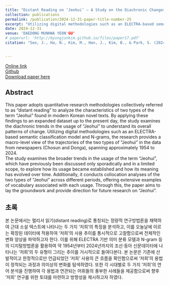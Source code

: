 ```yaml
---
title: "Distant Reading on ‘Jeohui’ ― A Study on the Diachronic Changes of Two Types of ‘Jeohui’ Applying an ELECTRA-Based Semantic Classification Model and N-gram Analysis<br>(멀리서 읽는 “저희”― ELECTRA 기반 의미 분류 모델과 N-gram을 활용한 두 가지 ‘저희’의 통시적 변화 양상 연구)"
collection: publications
permalink: /publication/2024-12-31-paper-title-number-25
excerpt: "Utilizing digital methodologies such as an ELECTRA-based semantic classification model and N-grams, the research provides a macro-level view of the trajectories of the two types of “Jeohui” in the data from newspapers (Chosun and Donga), spanning approximately 1954 to 2024."
date: 2024-12-31
venue: 'DAEDONG MUNHWA YEON'GU'
# paperurl: 'http://byungjunkim.github.io/files/paper17.pdf'
citation: "Seo, J., Ha, N., Kim, M., Han, J., Kim, B., & Park, S. (2024). Distant Reading on ‘Jeohui’ ― A study on the diachronic changes of two types of ‘Jeohui’ applying an ELECTRA-based semantic classification model and N-gram analysis. <i>Daedong Munhwa Yeon'gu, 128</i>, 513–548. https://doi.org/10.18219/ddmh..128.202412.513"


---
```

[Online link](http://doi.org/10.18219/ddmh..128.202412.513)  
[Github](https://github.com/J-Jaehyun-SEO/Project_Jeohui)    
[Download paper here](http://byungjunkim.github.io/files/paper25.pdf)


## Abstract
This paper adopts quantitative research methodologies collectively referred to as “distant reading” to analyze the characteristics of two types of the term “Jeohui” found in modern Korean novel texts. By applying these findings to an expanded dataset up to the present day, the study examines the diachronic trends in the usage of “Jeohui” to understand its overall patterns of change. Utilizing digital methodologies such as an ELECTRA-based semantic classification model and N-grams, the research provides a macro-level view of the trajectories of the two types of “Jeohui” in the data from newspapers (Chosun and Donga), spanning approximately 1954 to 2024.  
The study examines the broader trends in the usage of the term “Jeohui”, which have previously been discussed only sporadically and in a limited scope, to explore how its usage became established and how its meaning has evolved over time. Additionally, it conducts collocation analyses of the two types of “Jeohui” across different periods, offering extensive examples of vocabulary associated with each usage. Through this, the paper aims to lay the groundwork and provide direction for future research on “Jeohui”.

## 초록
본 논문에서는 멀리서 읽기(distant reading)로 통칭되는 정량적 연구방법론을 채택하여 근대 소설 텍스트에 나타나는 두 가지 ‘저희’의 특징을 분석하고, 이를 오늘날에 이르는 확장된 데이터에 적용하여 ‘저희’의 사용 추이를 통시적으로 고찰함으로써 전체적인 변화 양상을 파악하고자 한다. 이를 위해 ELECTRA 기반 의미 분류 모델과 N-gram 등의 디지털방법론을 활용하여 약 1954년부터 2024년까지의 조선·동아 신문데이터에 나타나는 ‘저희’의 두 유형이 그리는 추이를 거시적으로 들여다본다. 본 논문은 기존에 산발적이고 한정적으로만 언급되었던 ‘저희’ 사용의 큰 흐름을 확인함으로써 ‘저희’의 용법이 정착되는 과정과 의미상의 변화를 탐색하였다. 또한 각 시대별로 두 가지 ‘저희’의 연어 분석을 진행하여 각 용법과 연관되는 어휘들의 풍부한 사례들을 제공함으로써 향후 ‘저희’ 연구를 위한 토대를 마련하고 방향성을 제시하고자 하였다.